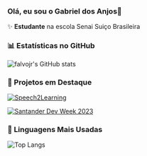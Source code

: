 ### Olá, eu sou o Gabriel dos Anjos👋

✨ **Estudante** na escola Senai Suiço Brasileira 

### 📊 Estatísticas no GitHub

![falvojr's GitHub stats](https://github-readme-stats.vercel.app/api?username=falvojr&show_icons=true&theme=dracula)

### 📌 Projetos em Destaque

[![Speech2Learning](https://github-readme-stats.vercel.app/api/pin/?username=falvojr&repo=speech2learning)](https://github.com/falvojr/speech2learning)

[![Santander Dev Week 2023](https://github-readme-stats.vercel.app/api/pin/?username=falvojr&repo=santander-dev-week-2023)](https://github.com/falvojr/santander-dev-week-2023)
### 🚀 Linguagens Mais Usadas

![Top Langs](https://github-readme-stats.vercel.app/api/top-langs/?username=falvojr&layout=compact)

